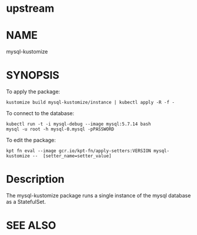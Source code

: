 upstream
==================================================

# NAME

  mysql-kustomize

# SYNOPSIS

To apply the package:

    kustomize build mysql-kustomize/instance | kubectl apply -R -f -

To connect to the database:

    kubectl run -t -i mysql-debug --image mysql:5.7.14 bash
    mysql -u root -h mysql-0.mysql -pPASSWORD

To edit the package:

    kpt fn eval --image gcr.io/kpt-fn/apply-setters:VERSION mysql-kustomize --  [setter_name=setter_value]

# Description

The mysql-kustomize package runs a single instance of the mysql database
as a StatefulSet.

# SEE ALSO
